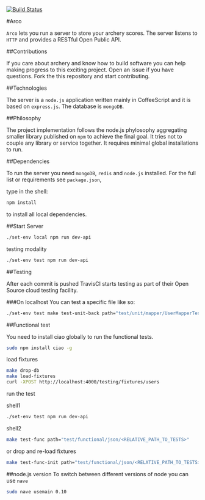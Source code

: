 [![Build Status](https://travis-ci.org/fabriziomoscon/arco.png?branch=master)](https://travis-ci.org/fabriziomoscon/arco)

#Arco

`Arco` lets you run a server to store your archery scores. The server listens to `HTTP` and provides a RESTful Open Public API.

##Contributions

If you care about archery and know how to build software you can help making progress to this exciting project. Open an issue if you have questions. Fork the this repository and start contributing.

##Technologies

The server is a `node.js` application written mainly in CoffeeScript and it is based on `express.js`. The database is `mongoDB`.

##Philosophy

The project implementation follows the node.js phylosophy aggregating smaller library published on `npm` to achieve the final goal. It tries not to couple any library or service together. It requires minimal global installations to run.

##Dependencies

To run the server you need `mongoDB`, `redis` and `node.js` installed. For the full list or requirements see `package.json`,

type in the shell:

```bash
npm install
```
to install all local dependencies.

##Start Server

```bash
./set-env local npm run dev-api
```

testing modality
```bash
./set-env test npm run dev-api
```


##Testing

After each commit is pushed TravisCI starts testing as part of their Open Source cloud testing facility.

###On localhost
You can test a specific file like so:
```bash
./set-env test make test-unit-back path="test/unit/mapper/UserMapperTest.coffee"
```

##Functional test

You need to install ciao globally to run the functional tests.
```bash
sudo npm install ciao -g
```

load fixtures
```bash
make drop-db
make load-fixtures
curl -XPOST http://localhost:4000/testing/fixtures/users
```

run the test

shell1
```bash
./set-env test npm run dev-api
```

shell2
```bash
make test-func path="test/functional/json/<RELATIVE_PATH_TO_TESTS>"
```
or drop and re-load fixtures
```bash
make test-func-init path="test/functional/json/<RELATIVE_PATH_TO_TESTS>"
```

##node.js version
To switch between different versions of node you can use `nave`
```bash
sudo nave usemain 0.10
```
